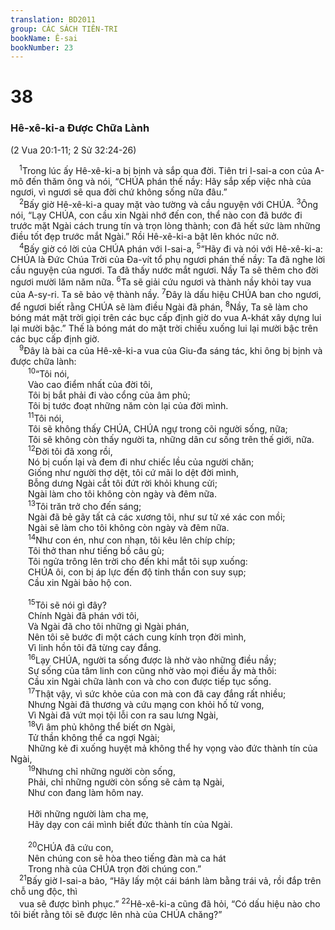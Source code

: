 ```yaml
---
translation: BD2011
group: CÁC SÁCH TIÊN-TRI
bookName: Ê-sai 
bookNumber: 23
---
```


<div class="title"><h1>38</h1><h3>Hê-xê-ki-a Ðược Chữa Lành</h3><p>(2 Vua 20:1-11; 2 Sử 32:24-26)</p></div>
<span class="verse es_38_1"> <sup>1</sup>Trong lúc ấy Hê-xê-ki-a bị bịnh và sắp qua đời. Tiên tri I-sai-a con của A-mô đến thăm ông và nói, “CHÚA phán thế nầy: Hãy sắp xếp việc nhà của ngươi, vì ngươi sẽ qua đời chứ không sống nữa đâu.”<br/></span>
<span class="verse es_38_2"> <sup>2</sup>Bấy giờ Hê-xê-ki-a quay mặt vào tường và cầu nguyện với CHÚA. </span>
<span class="verse es_38_3"><sup>3</sup>Ông nói, “Lạy CHÚA, con cầu xin Ngài nhớ đến con, thể nào con đã bước đi trước mặt Ngài cách trung tín và trọn lòng thành; con đã hết sức làm những điều tốt đẹp trước mắt Ngài.” Rồi Hê-xê-ki-a bật lên khóc nức nở.<br/></span>
<span class="verse es_38_4"> <sup>4</sup>Bấy giờ có lời của CHÚA phán với I-sai-a, </span>
<span class="verse es_38_5"><sup>5</sup>“Hãy đi và nói với Hê-xê-ki-a: CHÚA là Ðức Chúa Trời của Ða-vít tổ phụ ngươi phán thế nầy: Ta đã nghe lời cầu nguyện của ngươi. Ta đã thấy nước mắt ngươi. Nầy Ta sẽ thêm cho đời ngươi mười lăm năm nữa. </span>
<span class="verse es_38_6"><sup>6</sup>Ta sẽ giải cứu ngươi và thành nầy khỏi tay vua của A-sy-ri. Ta sẽ bảo vệ thành nầy. </span>
<span class="verse es_38_7"><sup>7</sup>Ðây là dấu hiệu CHÚA ban cho ngươi, để ngươi biết rằng CHÚA sẽ làm điều Ngài đã phán, </span>
<span class="verse es_38_8"><sup>8</sup>Nầy, Ta sẽ làm cho bóng mát mặt trời giọi trên các bục cấp định giờ do vua A-khát xây dựng lui lại mười bậc.” Thế là bóng mát do mặt trời chiếu xuống lui lại mười bậc trên các bục cấp định giờ.<br/></span>
<span class="verse es_38_9"> <sup>9</sup>Ðây là bài ca của Hê-xê-ki-a vua của Giu-đa sáng tác, khi ông bị bịnh và được chữa lành:<br/></span>
<span class="verse es_38_10">  <sup>10</sup>“Tôi nói,<br/>  Vào cao điểm nhất của đời tôi,<br/>  Tôi bị bắt phải đi vào cổng của âm phủ;<br/>  Tôi bị tước đoạt những năm còn lại của đời mình.<br/></span>
<span class="verse es_38_11">  <sup>11</sup>Tôi nói,<br/>  Tôi sẽ không thấy CHÚA, CHÚA ngự trong cõi người sống, nữa;<br/>  Tôi sẽ không còn thấy người ta, những dân cư sống trên thế giới, nữa.<br/></span>
<span class="verse es_38_12">  <sup>12</sup>Ðời tôi đã xong rồi, <br/>  Nó bị cuốn lại và đem đi như chiếc lều của người chăn;<br/>  Giống như người thợ dệt, tôi cứ mãi lo dệt đời mình,<br/>  Bỗng dưng Ngài cắt tôi đứt rời khỏi khung cửi;<br/>  Ngài làm cho tôi không còn ngày và đêm nữa.<br/></span>
<span class="verse es_38_13">  <sup>13</sup>Tôi trăn trở cho đến sáng;<br/>  Ngài đã bẻ gãy tất cả các xương tôi, như sư tử xé xác con mồi;<br/>  Ngài sẽ làm cho tôi không còn ngày và đêm nữa.<br/></span>
<span class="verse es_38_14">  <sup>14</sup>Như con én, như con nhạn, tôi kêu lên chíp chíp;<br/>  Tôi thở than như tiếng bồ câu gù;<br/>  Tôi ngửa trông lên trời cho đến khi mắt tôi sụp xuống: <br/>  CHÚA ôi, con bị áp lực đến độ tinh thần con suy sụp;<br/>  Cầu xin Ngài bảo hộ con.<br/><br/></span>
<span class="verse es_38_15">  <sup>15</sup>Tôi sẽ nói gì đây?<br/>  Chính Ngài đã phán với tôi,<br/>  Và Ngài đã cho tôi những gì Ngài phán,<br/>  Nên tôi sẽ bước đi một cách cung kính trọn đời mình,<br/>  Vì linh hồn tôi đã từng cay đắng. <br/></span>
<span class="verse es_38_16">  <sup>16</sup>Lạy CHÚA, người ta sống được là nhờ vào những điều nầy;<br/>  Sự sống của tâm linh con cũng nhờ vào mọi điều ấy mà thôi: <br/>  Cầu xin Ngài chữa lành con và cho con được tiếp tục sống.<br/></span>
<span class="verse es_38_17">  <sup>17</sup>Thật vậy, vì sức khỏe của con mà con đã cay đắng rất nhiều;<br/>  Nhưng Ngài đã thương và cứu mạng con khỏi hố tử vong,<br/>  Vì Ngài đã vứt mọi tội lỗi con ra sau lưng Ngài,<br/></span>
<span class="verse es_38_18">  <sup>18</sup>Vì âm phủ không thể biết ơn Ngài,<br/>  Tử thần không thể ca ngợi Ngài;<br/>  Những kẻ đi xuống huyệt mả không thể hy vọng vào đức thành tín của Ngài,<br/></span>
<span class="verse es_38_19">  <sup>19</sup>Nhưng chỉ những người còn sống,<br/>  Phải, chỉ những người còn sống sẽ cảm tạ Ngài,<br/>  Như con đang làm hôm nay.<br/><br/>  Hỡi những người làm cha mẹ, <br/>  Hãy dạy con cái mình biết đức thành tín của Ngài.<br/><br/></span>
<span class="verse es_38_20">  <sup>20</sup>CHÚA đã cứu con,<br/>  Nên chúng con sẽ hòa theo tiếng đàn mà ca hát <br/>  Trong nhà của CHÚA trọn đời chúng con.”<br/></span>
<span class="verse es_38_21"> <sup>21</sup>Bấy giờ I-sai-a bảo, “Hãy lấy một cái bánh làm bằng trái vả, rồi đắp trên chỗ ung độc, thì<br/> vua sẽ được bình phục.” </span>
<span class="verse es_38_22"><sup>22</sup>Hê-xê-ki-a cũng đã hỏi, “Có dấu hiệu nào cho tôi biết rằng tôi sẽ được lên nhà của CHÚA chăng?”<br/></span>
